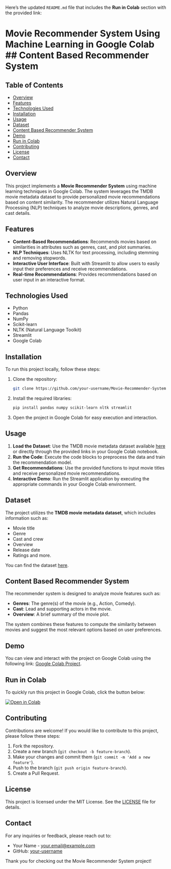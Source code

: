 Here’s the updated `README.md` file that includes the **Run in Colab** section with the provided link:


# Movie Recommender System Using Machine Learning in Google Colab ## Content Based Recommender System


## Table of Contents
- [Overview](#overview)
- [Features](#features)
- [Technologies Used](#technologies-used)
- [Installation](#installation)
- [Usage](#usage)
- [Dataset](#dataset)
- [Content Based Recommender System](#content-based-recommender-system)
- [Demo](#demo)
- [Run in Colab](#run-in-colab)
- [Contributing](#contributing)
- [License](#license)
- [Contact](#contact)

## Overview
This project implements a **Movie Recommender System** using machine learning techniques in Google Colab. The system leverages the TMDB movie metadata dataset to provide personalized movie recommendations based on content similarity. The recommender utilizes Natural Language Processing (NLP) techniques to analyze movie descriptions, genres, and cast details.

## Features
- **Content-Based Recommendations**: Recommends movies based on similarities in attributes such as genres, cast, and plot summaries.
- **NLP Techniques**: Uses NLTK for text processing, including stemming and removing stopwords.
- **Interactive User Interface**: Built with Streamlit to allow users to easily input their preferences and receive recommendations.
- **Real-time Recommendations**: Provides recommendations based on user input in an interactive format.

## Technologies Used
- Python
- Pandas
- NumPy
- Scikit-learn
- NLTK (Natural Language Toolkit)
- Streamlit
- Google Colab

## Installation
To run this project locally, follow these steps:

1. Clone the repository:
   ```bash
   git clone https://github.com/your-username/Movie-Recommender-System-Using-Machine-Learning-In-Google-Colab.git
   ```

2. Install the required libraries:
   ```bash
   pip install pandas numpy scikit-learn nltk streamlit
   ```

3. Open the project in Google Colab for easy execution and interaction.

## Usage
1. **Load the Dataset**: Use the TMDB movie metadata dataset available [here](https://www.kaggle.com/datasets/tmdb/tmdb-movie-metadata) or directly through the provided links in your Google Colab notebook.
2. **Run the Code**: Execute the code blocks to preprocess the data and train the recommendation model.
3. **Get Recommendations**: Use the provided functions to input movie titles and receive personalized movie recommendations.
4. **Interactive Demo**: Run the Streamlit application by executing the appropriate commands in your Google Colab environment.

## Dataset
The project utilizes the **TMDB movie metadata dataset**, which includes information such as:
- Movie title
- Genre
- Cast and crew
- Overview
- Release date
- Ratings and more.

You can find the dataset [here](https://www.kaggle.com/datasets/tmdb/tmdb-movie-metadata).

## Content Based Recommender System
The recommender system is designed to analyze movie features such as:
- **Genres**: The genre(s) of the movie (e.g., Action, Comedy).
- **Cast**: Lead and supporting actors in the movie.
- **Overview**: A brief summary of the movie plot.

The system combines these features to compute the similarity between movies and suggest the most relevant options based on user preferences.

## Demo
You can view and interact with the project on Google Colab using the following link: [Google Colab Project](https://colab.research.google.com/drive/1_nY6V8l8frxPIyjGraht5EkPAQK_YdKh?usp=sharing).

## Run in Colab
To quickly run this project in Google Colab, click the button below:

[![Open in Colab](https://colab.research.google.com/assets/colab-badge.svg)](https://colab.research.google.com/drive/1_nY6V8l8frxPIyjGraht5EkPAQK_YdKh?usp=sharing)

## Contributing
Contributions are welcome! If you would like to contribute to this project, please follow these steps:
1. Fork the repository.
2. Create a new branch (`git checkout -b feature-branch`).
3. Make your changes and commit them (`git commit -m 'Add a new feature'`).
4. Push to the branch (`git push origin feature-branch`).
5. Create a Pull Request.

## License
This project is licensed under the MIT License. See the [LICENSE](LICENSE) file for details.

## Contact
For any inquiries or feedback, please reach out to:
- Your Name - your.email@example.com
- GitHub: [your-username](https://github.com/your-username)

Thank you for checking out the Movie Recommender System project!
